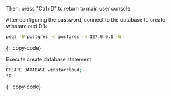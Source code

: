 Then, press "Ctrl+D" to return to main user console.

After configuring the password, connect to the database to create winstarcloud DB:

```bash
psql -U postgres -d postgres -h 127.0.0.1 -W
```
{: .copy-code}

Execute create database statement

```bash
CREATE DATABASE winstarcloud;
\q
```
{: .copy-code}